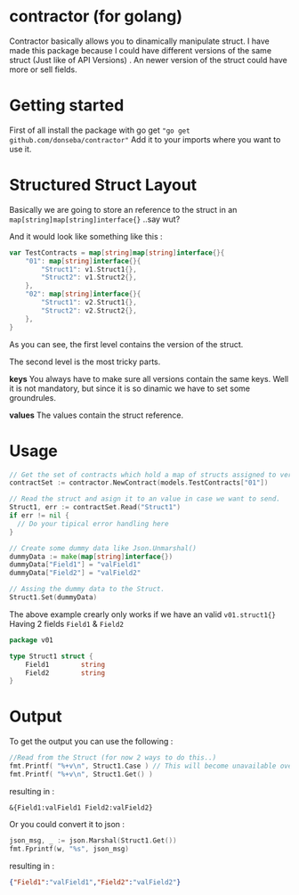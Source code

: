 contractor (for golang)
==========
Contractor basically allows you to dinamically manipulate struct. I have made this package because I could have different versions of the same struct (Just like of API Versions) . An newer version of the struct could have more or sell fields.



Getting started
==========
First of all install the package with go get  `"go get github.com/donseba/contractor"`
Add it to your imports where you want to use it. 

Structured Struct Layout 
==========
Basically we are going to store an reference to the struct in an `map[string]map[string]interface{}` ..say wut?

And it would look like something like this : 
```go
var TestContracts = map[string]map[string]interface{}{
	"01": map[string]interface{}{
		"Struct1": v1.Struct1{},
		"Struct2": v1.Struct2{},
	},
	"02": map[string]interface{}{
		"Struct1": v2.Struct1{},
		"Struct2": v2.Struct2{},
	},
}
```
As you can see, the first level contains the version of the struct. 

The second level is the most tricky parts. 

**keys** You always have to make sure all versions contain the same keys. Well it is not mandatory, but since it is so dinamic we have to set some groundrules.

**values** The values contain the struct reference.

Usage
======
```go
// Get the set of contracts which hold a map of structs assigned to version 01
contractSet := contractor.NewContract(models.TestContracts["01"])
```

```go
// Read the struct and asign it to an value in case we want to send.
Struct1, err := contractSet.Read("Struct1")
if err != nil {
  // Do your tipical error handling here
}

// Create some dummy data like Json.Unmarshal()  
dummyData := make(map[string]interface{})
dummyData["Field1"] = "valField1"
dummyData["Field2"] = "valField2"

// Assing the dummy data to the Struct.
Struct1.Set(dummyData)
```

The above example crearly only works if we have an valid `v01.struct1{}` Having 2 fields `Field1` & `Field2`
```go
package v01

type Struct1 struct {
	Field1        string
	Field2        string
}
```

Output
======
To get the output you can use the following : 
```go
//Read from the Struct (for now 2 ways to do this..)
fmt.Printf( "%+v\n", Struct1.Case ) // This will become unavailable over time.
fmt.Printf( "%+v\n", Struct1.Get() )
```
resulting in :
```console 
&{Field1:valField1 Field2:valField2}
```


Or you could convert it to json : 
```go
json_msg, _ := json.Marshal(Struct1.Get())
fmt.Fprintf(w, "%s", json_msg)
```
resulting in :
```json
{"Field1":"valField1","Field2":"valField2"}
```


